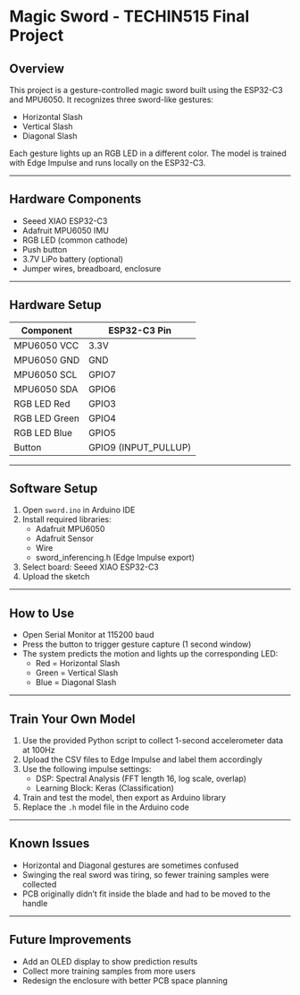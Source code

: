 # Magic Sword - TECHIN515 Final Project

## Overview
This project is a gesture-controlled magic sword built using the ESP32-C3 and MPU6050. It recognizes three sword-like gestures:

- Horizontal Slash  
- Vertical Slash  
- Diagonal Slash  

Each gesture lights up an RGB LED in a different color. The model is trained with Edge Impulse and runs locally on the ESP32-C3.

---

## Hardware Components

- Seeed XIAO ESP32-C3  
- Adafruit MPU6050 IMU  
- RGB LED (common cathode)  
- Push button  
- 3.7V LiPo battery (optional)  
- Jumper wires, breadboard, enclosure

---

## Hardware Setup

| Component       | ESP32-C3 Pin     |
|----------------|------------------|
| MPU6050 VCC     | 3.3V             |
| MPU6050 GND     | GND              |
| MPU6050 SCL     | GPIO7            |
| MPU6050 SDA     | GPIO6            |
| RGB LED Red     | GPIO3            |
| RGB LED Green   | GPIO4            |
| RGB LED Blue    | GPIO5            |
| Button          | GPIO9 (INPUT_PULLUP) |

---

## Software Setup

1. Open `sword.ino` in Arduino IDE  
2. Install required libraries:
   - Adafruit MPU6050
   - Adafruit Sensor
   - Wire
   - sword_inferencing.h (Edge Impulse export)
3. Select board: Seeed XIAO ESP32-C3  
4. Upload the sketch

---

## How to Use

- Open Serial Monitor at 115200 baud  
- Press the button to trigger gesture capture (1 second window)  
- The system predicts the motion and lights up the corresponding LED:
  - Red = Horizontal Slash  
  - Green = Vertical Slash  
  - Blue = Diagonal Slash  

---

## Train Your Own Model

1. Use the provided Python script to collect 1-second accelerometer data at 100Hz  
2. Upload the CSV files to Edge Impulse and label them accordingly  
3. Use the following impulse settings:
   - DSP: Spectral Analysis (FFT length 16, log scale, overlap)
   - Learning Block: Keras (Classification)
4. Train and test the model, then export as Arduino library  
5. Replace the `.h` model file in the Arduino code  

---

## Known Issues

- Horizontal and Diagonal gestures are sometimes confused  
- Swinging the real sword was tiring, so fewer training samples were collected  
- PCB originally didn’t fit inside the blade and had to be moved to the handle  

---

## Future Improvements

- Add an OLED display to show prediction results  
- Collect more training samples from more users  
- Redesign the enclosure with better PCB space planning  
